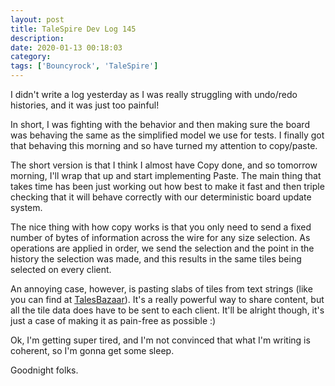 ```yaml
---
layout: post
title: TaleSpire Dev Log 145
description:
date: 2020-01-13 00:18:03
category:
tags: ['Bouncyrock', 'TaleSpire']
---
```


I didn't write a log yesterday as I was really struggling with undo/redo histories, and it was just too painful!

In short, I was fighting with the behavior and then making sure the board was behaving the same as the simplified model we use for tests. I finally got that behaving this morning and so have turned my attention to copy/paste.

The short version is that I think I almost have Copy done, and so tomorrow morning, I'll wrap that up and start implementing Paste. The main thing that takes time has been just working out how best to make it fast and then triple checking that it will behave correctly with our deterministic board update system.

The nice thing with how copy works is that you only need to send a fixed number of bytes of information across the wire for any size selection. As operations are applied in order, we send the selection and the point in the history the selection was made, and this results in the same tiles being selected on every client.

An annoying case, however, is pasting slabs of tiles from text strings (like you can find at [TalesBazaar](https://talesbazaar.com/)). It's a really powerful way to share content, but all the tile data does have to be sent to each client. It'll be alright though, it's just a case of making it as pain-free as possible :)

Ok, I'm getting super tired, and I'm not convinced that what I'm writing is coherent, so I'm gonna get some sleep.

Goodnight folks.
